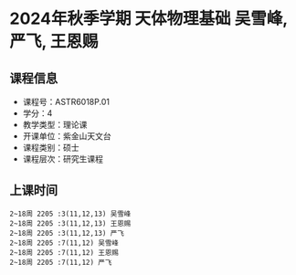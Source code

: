 # 2024年秋季学期 天体物理基础 吴雪峰, 严飞, 王恩赐






## 课程信息

- 课程号：ASTR6018P.01
- 学分：4
- 教学类型：理论课
- 开课单位：紫金山天文台
- 课程类别：硕士
- 课程层次：研究生课程

## 上课时间

```
2~18周 2205 :3(11,12,13) 吴雪峰
2~18周 2205 :3(11,12,13) 王恩赐
2~18周 2205 :3(11,12,13) 严飞
2~18周 2205 :7(11,12) 吴雪峰
2~18周 2205 :7(11,12) 王恩赐
2~18周 2205 :7(11,12) 严飞
```

